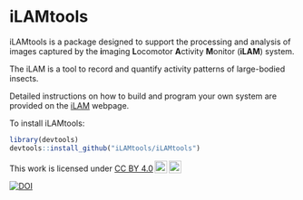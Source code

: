 # iLAMtools

iLAMtools is a package designed to support the processing and analysis of images captured by the **i**maging **L**ocomotor **A**ctivity **M**onitor (**iLAM**) system.

The iLAM is a tool to record and quantify activity patterns of large-bodied insects.

Detailed instructions on how to build and program your own system are provided on the [iLAM](https://iLAMtools.github.io/) webpage.

To install iLAMtools:

``` r
library(devtools)
devtools::install_github("iLAMtools/iLAMtools")
```

<p xmlns:cc="http://creativecommons.org/ns#">

This work is licensed under <a href="https://creativecommons.org/licenses/by/4.0/?ref=chooser-v1" target="_blank" rel="license noopener noreferrer" style="display:inline-block;">CC BY 4.0<img src="https://mirrors.creativecommons.org/presskit/icons/cc.svg?ref=chooser-v1" style="height:22px!important;margin-left:3px;vertical-align:text-bottom;"/><img src="https://mirrors.creativecommons.org/presskit/icons/by.svg?ref=chooser-v1" style="height:22px!important;margin-left:3px;vertical-align:text-bottom;"/></a>

</p>

[![DOI](https://zenodo.org/badge/795086227.svg)](https://zenodo.org/doi/10.5281/zenodo.13155087)
